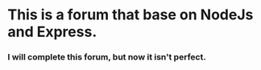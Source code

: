 # This is a forum that base on NodeJs and Express.

### I will complete this forum, but now it isn't perfect.
